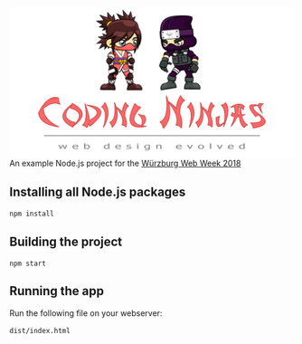 ![Coding Ninjas](https://github.com/christopherstock/coding-ninjas/raw/master/dist/res/image/promo/promo.jpg)
An example Node.js project for the [Würzburg Web Week 2018](https://wueww.de/)

## Installing all Node.js packages
```
npm install
```

## Building the project
```
npm start
```

## Running the app

Run the following file on your webserver: 
```
dist/index.html
```
